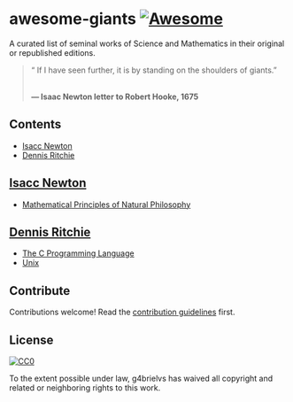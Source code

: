 # awesome-giants [![Awesome](https://awesome.re/badge.svg)](https://awesome.re)

A curated list of seminal works of Science and Mathematics in their original or republished editions.

<blockquote>
“ If I have seen further, it is by standing on the shoulders of giants.”

<br><b>― Isaac Newton letter to Robert Hooke, 1675 </b>
</blockquote>

## Contents

- [Isacc Newton](#isacc-newton)
- [Dennis Ritchie](#dennis-ritchie)

## [Isacc Newton](https://en.wikipedia.org/wiki/Isaac_Newton)

- [Mathematical Principles of Natural Philosophy](https://archive.org/details/newtonspmathema00newtrich)


## [Dennis Ritchie](https://en.wikipedia.org/wiki/Dennis_Ritchie)

- [The C Programming Language](https://en.wikipedia.org/wiki/The_C_Programming_Language)
- [Unix](https://en.wikipedia.org/wiki/Unix)

## Contribute

Contributions welcome! Read the [contribution guidelines](contributing.md) first.


## License

[![CC0](https://mirrors.creativecommons.org/presskit/buttons/88x31/svg/cc-zero.svg)](https://creativecommons.org/publicdomain/zero/1.0)

To the extent possible under law, g4brielvs has waived all copyright and
related or neighboring rights to this work.
